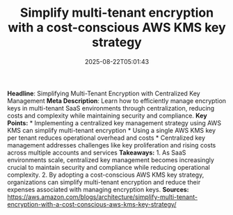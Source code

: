 ﻿---
title: "Simplify multi-tenant encryption with a cost-conscious AWS KMS key strategy"
date: "2025-08-22T05:01:43"
category: "Markets"
summary: ""
slug: "simplify multitenant encryption with a costconscious aws kms"
source_urls:
  - "https://aws.amazon.com/blogs/architecture/simplify-multi-tenant-encryption-with-a-cost-conscious-aws-kms-key-strategy/"
seo:
  title: "Simplify multi-tenant encryption with a cost-conscious AWS KMS key strategy | Hash n Hedge"
  description: ""
  keywords: ["news", "markets", "brief"]
---
**Headline**: Simplifying Multi-Tenant Encryption with Centralized Key Management  **Meta Description**: Learn how to efficiently manage encryption keys in multi-tenant SaaS environments through centralization, reducing costs and complexity while maintaining security and compliance.  **Key Points:**  * Implementing a centralized key management strategy using AWS KMS can simplify multi-tenant encryption * Using a single AWS KMS key per tenant reduces operational overhead and costs * Centralized key management addresses challenges like key proliferation and rising costs across multiple accounts and services  **Takeaways:**  1. As SaaS environments scale, centralized key management becomes increasingly crucial to maintain security and compliance while reducing operational complexity. 2. By adopting a cost-conscious AWS KMS key strategy, organizations can simplify multi-tenant encryption and reduce their expenses associated with managing encryption keys.  **Sources:**  https://aws.amazon.com/blogs/architecture/simplify-multi-tenant-encryption-with-a-cost-conscious-aws-kms-key-strategy/ 
